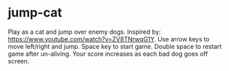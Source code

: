 # jump-cat
Play as a cat and jump over enemy dogs.
Inspired by: https://www.youtube.com/watch?v=ZV8TNrwqG1Y. Use arrow keys to move left/right and jump. Space key to start game. Double space to restart game after un-aliving. Your score increases as each bad dog goes off screen.
